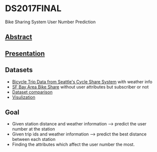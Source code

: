 # DS2017FINAL
Bike Sharing System User Number Prediction

## [Abstract](https://docs.google.com/document/d/1aSSCUY7zKjgmx_NfynuDGJAoMsRLy9DFm6jmIgi4F74/edit#)
## [Presentation](https://docs.google.com/presentation/d/1FDwlW02V_Abye-2blNe68L8NsOFbhkoRIn-DHvTxQv0/edit#slide=id.p)
## Datasets
* [Bicycle Trip Data from Seattle's Cycle Share System](https://www.kaggle.com/pronto/cycle-share-dataset/data) with weather info
* [SF Bay Area Bike Share](https://www.kaggle.com/benhamner/sf-bay-area-bike-share/data) without user attributes but subscriber or not
* [Dataset comparison](https://docs.google.com/a/media.ee.ntu.edu.tw/spreadsheets/d/1gFFYj2T_MuCwT5EcOxAKVQXuKVZWVHDYLZZc8b2vqz0/edit?usp=sharing)
* [Visulization](https://docs.google.com/document/d/10Yumg9dXHRkzohRVAqmWmredxVosO6JDLA86l5BAYWk/edit)

## Goal  
* Given station distance and weather information  --> predict the user number at the station
* Given trip ids and weather information --> predict the best distance  between each station
* Finding the attributes which affect the user number the most.
